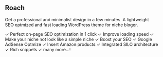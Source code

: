## Roach

Get a professional and minimalist design in a few minutes. A lightweight SEO optmized and fast loading WordPress theme for niche bloger.

✓ Perfect on-page SEO optimization in 1 click
✓ Improve loading speed
✓ Make your niche not look like a simple niche
✓ Boost your SEO
✓ Google AdSense Optmize
✓ Insert Amazon products
✓ Integrated SILO architecture
✓ Rich snippets
✓ many more...!
